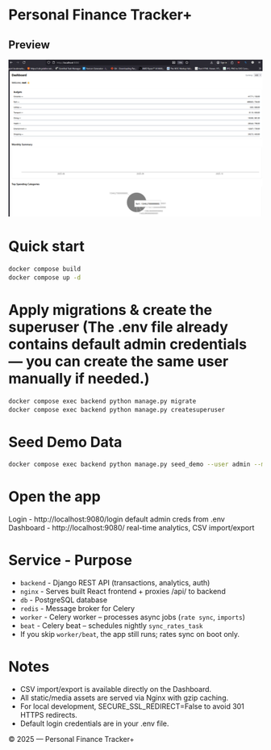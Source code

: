 # Personal Finance Tracker+


## Preview

![Dashboard Preview](./docs/dash.png)


# Quick start

```bash
docker compose build
docker compose up -d
```

# Apply migrations & create the superuser (The .env file already contains default admin credentials — you can create the same user manually if needed.)

```bash
docker compose exec backend python manage.py migrate
docker compose exec backend python manage.py createsuperuser
```
# Seed Demo Data

```bash
docker compose exec backend python manage.py seed_demo --user admin --months 3 --tx-per-month 60
```

# Open the app
Login - http://localhost:9080/login default admin creds from .env
Dashboard - http://localhost:9080/ real-time analytics, CSV import/export


# Service - Purpose
- `backend` - Django REST API (transactions, analytics, auth)
- `nginx` - Serves built React frontend + proxies /api/ to backend
- `db` - PostgreSQL database
- `redis` - Message broker for Celery
- `worker` - Celery worker – processes async jobs (`rate sync`, `imports`)
- `beat` - Celery beat – schedules nightly `sync_rates_task`
- If you skip `worker/beat`, the app still runs; rates sync on boot only.

# Notes

- CSV import/export is available directly on the Dashboard.
- All static/media assets are served via Nginx with gzip caching.
- For local development, SECURE_SSL_REDIRECT=False to avoid 301 HTTPS redirects.
- Default login credentials are in your .env file.

© 2025 — Personal Finance Tracker+